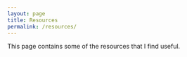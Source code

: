 ```yaml
---
layout: page
title: Resources
permalink: /resources/
---
```


This page contains some of the resources that I find useful.
